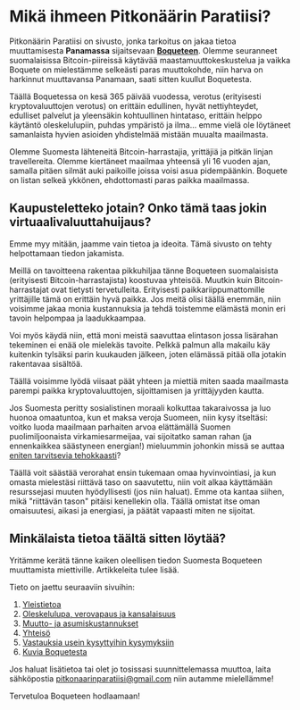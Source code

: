 # Mikä ihmeen Pitkonäärin Paratiisi?

Pitkonäärin Paratiisi on sivusto, jonka tarkoitus on jakaa tietoa muuttamisesta **Panamassa** sijaitsevaan **[Boqueteen](https://www.google.com/maps/place/8%C2%B046'35.2%22N+82%C2%B025'57.1%22W/@9.0818871,-84.1344797,7.5z/data=!4m6!3m5!1s0x0:0x0!7e2!8m2!3d8.7764352!4d-82.4325304)**. Olemme seuranneet suomalaisissa Bitcoin-piireissä käytävää maastamuuttokeskustelua ja vaikka Boquete on mielestämme selkeästi paras muuttokohde, niin harva on harkinnut muuttavansa Panamaan, saati sitten kuullut Boquetesta.

Täällä Boquetessa on kesä 365 päivää vuodessa, verotus (erityisesti kryptovaluuttojen verotus) on erittäin edullinen, hyvät nettiyhteydet, edulliset palvelut ja yleensäkin kohtuullinen hintataso, erittäin helppo käytäntö oleskelulupiin, puhdas ympäristö ja ilma... emme vielä ole löytäneet samanlaista hyvien asioiden yhdistelmää mistään muualta maailmasta.

Olemme Suomesta lähteneitä Bitcoin-harrastajia, yrittäjiä ja pitkän linjan travellereita. Olemme kiertäneet maailmaa yhteensä yli 16 vuoden ajan, samalla pitäen silmät auki paikoille joissa voisi asua pidempäänkin. Boquete on listan selkeä ykkönen, ehdottomasti paras paikka maailmassa.

## Kaupusteletteko jotain? Onko tämä taas jokin virtuaalivaluuttahuijaus?

Emme myy mitään, jaamme vain tietoa ja ideoita. Tämä sivusto on tehty helpottamaan tiedon jakamista.

Meillä on tavoitteena rakentaa pikkuhiljaa tänne Boqueteen suomalaisista (erityisesti Bitcoin-harrastajista) koostuvaa yhteisöä. Muutkin kuin Bitcoin-harrastajat ovat tietysti tervetulleita. Erityisesti paikkariippumattomille yrittäjille tämä on erittäin hyvä paikka. Jos meitä olisi täällä enemmän, niin voisimme jakaa monia kustannuksia ja tehdä toistemme elämästä monin eri tavoin helpompaa ja laadukkaampaa.

Voi myös käydä niin, että moni meistä saavuttaa elintason jossa lisärahan tekeminen ei enää ole mielekäs tavoite. Pelkkä palmun alla makailu käy kuitenkin tylsäksi parin kuukauden jälkeen, joten elämässä pitää olla jotakin rakentavaa sisältöä.

Täällä voisimme lyödä viisaat päät yhteen ja miettiä miten saada maailmasta parempi paikka kryptovaluuttojen, sijoittamisen ja yrittäjyyden kautta.

Jos Suomesta peritty sosialistinen moraali kolkuttaa takaraivossa ja luo huonoa omaatuntoa, kun et maksa veroja Suomeen, niin kysy itseltäsi: voitko luoda maailmaan parhaiten arvoa elättämällä Suomen puolimiljoonaista virkamiesarmeijaa, vai sijoitatko saman rahan (ja ennenkaikkea säästyneen energian!) mieluummin johonkin missä se auttaa [eniten tarvitsevia tehokkaasti](https://www.effectivealtruism.org/)?

Täällä voit säästää verorahat ensin tukemaan omaa hyvinvointiasi, ja kun omasta mielestäsi riittävä taso on saavutettu, niin voit alkaa käyttämään resurssejasi muuten hyödyllisesti (jos niin haluat). Emme ota kantaa siihen, mikä "riittävän tason" pitäisi kenellekin olla. Täällä omistat itse oman omaisuutesi, aikasi ja energiasi, ja päätät vapaasti miten ne sijoitat.

## Minkälaista tietoa täältä sitten löytää?

Yritämme kerätä tänne kaiken oleellisen tiedon Suomesta Boqueteen muuttamista miettiville. Artikkeleita tulee lisää.

Tieto on jaettu seuraaviin sivuihin:

1. [Yleistietoa](yleistietoa.html)
2. [Oleskelulupa, verovapaus ja kansalaisuus](oleskelulupa.html)
3. [Muutto- ja asumiskustannukset](kustannukset.html)
4. [Yhteisö](yhteiso.html)
5. [Vastauksia usein kysyttyihin kysymyksiin](UseinKysytytKysymykset.html)
6. [Kuvia Boquetesta](kuvia.html)

Jos haluat lisätietoa tai olet jo tosissasi suunnittelemassa muuttoa, laita sähköpostia <pitkonaarinparatiisi@gmail.com> niin autamme mielellämme!

Tervetuloa Boqueteen hodlaamaan!
